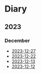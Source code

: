 # Diary

## 2023

### December

- [2023-12-27](2023-12-27)
- [2023-12-22](2023-12-22)
- [2023-12-13](2023-12-13)
- [2023-12-12](2023-12-12)
